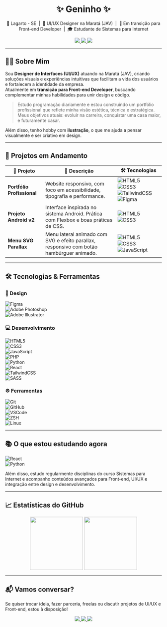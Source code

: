 <h1 align="center">✨ Geninho ✨</h1>

<p align="center">
  📍 Lagarto - SE &nbsp;|&nbsp; 🎨 UI/UX Designer na Maratá (JAV) &nbsp;|&nbsp; 🚀 Em transição para Front-end Developer &nbsp;|&nbsp; 🎓 Estudante de Sistemas para Internet
</p>

<div align="center">
  <a href="https://www.linkedin.com/in/gen1nh/" target="_blank">
    <img src="https://img.shields.io/badge/-LinkedIn-0A66C2?style=for-the-badge&logo=linkedin&logoColor=white" />
  </a>
  <a href="https://gen1nh.me" target="_blank">
    <img src="https://img.shields.io/badge/-Portfólio-FF6F61?style=for-the-badge&logo=vercel&logoColor=white" />
  </a>
  <a href="mailto:geninho@email.com" target="_blank">
    <img src="https://img.shields.io/badge/-Email-EA4335?style=for-the-badge&logo=gmail&logoColor=white" />
  </a>
</div>

---

## 👨‍💻 Sobre Mim

Sou **Designer de Interfaces (UI/UX)** atuando na Maratá (JAV), criando soluções visuais e experiências intuitivas que facilitam a vida dos usuários e fortalecem a identidade da empresa.  
Atualmente em **transição para Front-end Developer**, buscando complementar minhas habilidades para unir design e código.  

> Estudo programação diariamente e estou construindo um portfólio profissional que reflete minha visão estética, técnica e estratégica.  
> Meus objetivos atuais: evoluir na carreira, conquistar uma casa maior, e futuramente casar.

Além disso, tenho hobby com **ilustração**, o que me ajuda a pensar visualmente e ser criativo em design.

---

## 🚀 Projetos em Andamento

| 🚧 Projeto           | 📜 Descrição                                              | 🛠 Tecnologias                                                       |
|---------------------|----------------------------------------------------------|--------------------------------------------------------------------|
| **Portfólio Profissional** | Website responsivo, com foco em acessibilidade, tipografia e performance. | ![HTML5](https://img.shields.io/badge/-HTML5-E44D26?style=flat-square&logo=html5&logoColor=white) ![CSS3](https://img.shields.io/badge/-CSS3-1572B6?style=flat-square&logo=css3&logoColor=white) ![TailwindCSS](https://img.shields.io/badge/-TailwindCSS-38B2AC?style=flat-square&logo=tailwindcss&logoColor=white) ![Figma](https://img.shields.io/badge/-Figma-F24E1E?style=flat-square&logo=figma&logoColor=white) |
| **Projeto Android v2**     | Interface inspirada no sistema Android. Prática com Flexbox e boas práticas de CSS.          | ![HTML5](https://img.shields.io/badge/-HTML5-E44D26?style=flat-square&logo=html5&logoColor=white) ![CSS3](https://img.shields.io/badge/-CSS3-1572B6?style=flat-square&logo=css3&logoColor=white)                            |
| **Menu SVG Parallax**      | Menu lateral animado com SVG e efeito parallax, responsivo com botão hambúrguer animado.   | ![HTML5](https://img.shields.io/badge/-HTML5-E44D26?style=flat-square&logo=html5&logoColor=white) ![CSS3](https://img.shields.io/badge/-CSS3-1572B6?style=flat-square&logo=css3&logoColor=white) ![JavaScript](https://img.shields.io/badge/-JavaScript-F7DF1E?style=flat-square&logo=javascript&logoColor=black) |

---

## 🛠 Tecnologias & Ferramentas

### 🎨 Design  
![Figma](https://img.shields.io/badge/-Figma-F24E1E?style=for-the-badge&logo=figma&logoColor=white)  
![Adobe Photoshop](https://img.shields.io/badge/-Adobe%20Photoshop-31A8FF?style=for-the-badge&logo=adobephotoshop&logoColor=white)  
![Adobe Illustrator](https://img.shields.io/badge/-Adobe%20Illustrator-FF9A00?style=for-the-badge&logo=adobeillustrator&logoColor=white)  

### 💻 Desenvolvimento  
![HTML5](https://img.shields.io/badge/-HTML5-E44D26?style=for-the-badge&logo=html5&logoColor=white)  
![CSS3](https://img.shields.io/badge/-CSS3-1572B6?style=for-the-badge&logo=css3&logoColor=white)  
![JavaScript](https://img.shields.io/badge/-JavaScript-F7DF1E?style=for-the-badge&logo=javascript&logoColor=black)  
![PHP](https://img.shields.io/badge/-PHP-777BB4?style=for-the-badge&logo=php&logoColor=white)  
![Python](https://img.shields.io/badge/-Python-3776AB?style=for-the-badge&logo=python&logoColor=white)  
![React](https://img.shields.io/badge/-React-61DAFB?style=for-the-badge&logo=react&logoColor=black)  
![TailwindCSS](https://img.shields.io/badge/-TailwindCSS-38B2AC?style=for-the-badge&logo=tailwindcss&logoColor=white)  
![SASS](https://img.shields.io/badge/-SASS-CC6699?style=for-the-badge&logo=sass&logoColor=white)  

### ⚙️ Ferramentas  
![Git](https://img.shields.io/badge/-Git-F05032?style=for-the-badge&logo=git&logoColor=white)  
![GitHub](https://img.shields.io/badge/-GitHub-181717?style=for-the-badge&logo=github&logoColor=white)  
![VSCode](https://img.shields.io/badge/-VSCode-007ACC?style=for-the-badge&logo=visualstudiocode&logoColor=white)  
![ZSH](https://img.shields.io/badge/-ZSH-00BFA5?style=for-the-badge&logo=gnubash&logoColor=white)  
![Linux](https://img.shields.io/badge/-Linux-333333?style=for-the-badge&logo=linux&logoColor=white)  

---

## 📚 O que estou estudando agora

![React](https://img.shields.io/badge/-React-61DAFB?style=for-the-badge&logo=react&logoColor=black)  
![Python](https://img.shields.io/badge/-Python-3776AB?style=for-the-badge&logo=python&logoColor=white)  

Além disso, estudo regularmente disciplinas do curso Sistemas para Internet e acompanho conteúdos avançados para Front-end, UI/UX e integração entre design e desenvolvimento.

---

## 📈 Estatísticas do GitHub

<div align="center">
  <img height="170em" src="https://github-readme-stats.vercel.app/api?username=gen1nh&show_icons=true&theme=radical" />
  <img height="170em" src="https://github-readme-stats.vercel.app/api/top-langs/?username=gen1nh&layout=compact&theme=radical"/>
</div>

---

## 📬 Vamos conversar?

Se quiser trocar ideia, fazer parceria, freelas ou discutir projetos de UI/UX e Front-end, estou à disposição!  

<div align="center">
  <a href="https://www.linkedin.com/in/gen1nh/" target="_blank">
    <img src="https://img.shields.io/badge/-LinkedIn-0A66C2?style=for-the-badge&logo=linkedin&logoColor=white" />
  </a>
  <a href="mailto:geninho@email.com" target="_blank">
    <img src="https://img.shields.io/badge/-Email-EA4335?style=for-the-badge&logo=gmail&logoColor=white" />
  </a>
  <a href="https://gen1nh.me" target="_blank">
    <img src="https://img.shields.io/badge/-Portfólio-FF6F61?style=for-the-badge&logo=vercel&logoColor=white" />
  </a>
</div>

